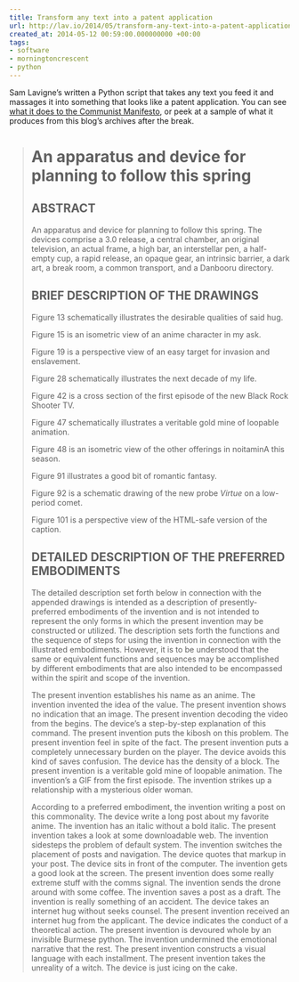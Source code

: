 ```yaml
---
title: Transform any text into a patent application
url: http://lav.io/2014/05/transform-any-text-into-a-patent-application/
created_at: 2014-05-12 00:59:00.000000000 +00:00
tags:
- software
- morningtoncrescent
- python
---
```


Sam Lavigne’s written a Python script that takes any text you feed it
and massages it into something that looks like a patent application. You
can see [what it does to the Communist
Manifesto](http://saaaam.s3.amazonaws.com/communist.pdf), or peek at a
sample of what it produces from this blog’s archives after the break.

<!-- more -->

> # An apparatus and device for planning to follow this spring
>
> ## ABSTRACT
>
> An apparatus and device for planning to follow this spring. The
> devices comprise a 3.0 release, a central chamber, an original
> television, an actual frame, a high bar, an interstellar pen, a
> half-empty cup, a rapid release, an opaque gear, an intrinsic barrier,
> a dark art, a break room, a common transport, and a Danbooru
> directory.
>
> ## BRIEF DESCRIPTION OF THE DRAWINGS
>
> Figure 13 schematically illustrates the desirable qualities of said
> hug.
>
> Figure 15 is an isometric view of an anime character in my ask.
>
> Figure 19 is a perspective view of an easy target for invasion and
> enslavement.
>
> Figure 28 schematically illustrates the next decade of my life.
>
> Figure 42 is a cross section of the first episode of the new Black
> Rock Shooter TV.
>
> Figure 47 schematically illustrates a veritable gold mine of loopable
> animation.
>
> Figure 48 is an isometric view of the other offerings in noitaminA
> this season.
>
> Figure 91 illustrates a good bit of romantic fantasy.
>
> Figure 92 is a schematic drawing of the new probe *Virtue* on a
> low-period comet.
>
> Figure 101 is a perspective view of the HTML-safe version of the
> caption.
>
> ## DETAILED DESCRIPTION OF THE PREFERRED EMBODIMENTS
>
> The detailed description set forth below in connection with the
> appended drawings is intended as a description of presently-preferred
> embodiments of the invention and is not intended to represent the only
> forms in which the present invention may be constructed or utilized.
> The description sets forth the functions and the sequence of steps for
> using the invention in connection with the illustrated embodiments.
> However, it is to be understood that the same or equivalent functions
> and sequences may be accomplished by different embodiments that are
> also intended to be encompassed within the spirit and scope of the
> invention.
>
> The present invention establishes his name as an anime. The invention
> invented the idea of the value. The present invention shows no
> indication that an image. The present invention decoding the video
> from the begins. The device’s a step-by-step explanation of this
> command. The present invention puts the kibosh on this problem. The
> present invention feel in spite of the fact. The present invention
> puts a completely unnecessary burden on the player. The device avoids
> this kind of saves confusion. The device has the density of a block.
> The present invention is a veritable gold mine of loopable animation.
> The invention’s a GIF from the first episode. The invention strikes up
> a relationship with a mysterious older woman.
>
> According to a preferred embodiment, the invention writing a post on
> this commonality. The device write a long post about my favorite
> anime. The invention has an italic without a bold italic. The present
> invention takes a look at some downloadable web. The invention
> sidesteps the problem of default system. The invention switches the
> placement of posts and navigation. The device quotes that markup in
> your post. The device sits in front of the computer. The invention
> gets a good look at the screen. The present invention does some really
> extreme stuff with the comms signal. The invention sends the drone
> around with some coffee. The invention saves a post as a draft. The
> invention is really something of an accident. The device takes an
> internet hug without seeks counsel. The present invention received an
> internet hug from the applicant. The device indicates the conduct of a
> theoretical action. The present invention is devoured whole by an
> invisible Burmese python. The invention undermined the emotional
> narrative that the rest. The present invention constructs a visual
> language with each installment. The present invention takes the
> unreality of a witch. The device is just icing on the cake.
